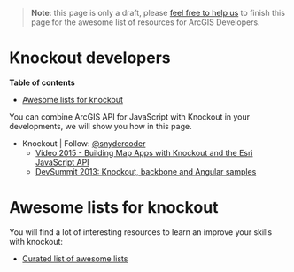 > **Note**: this page is only a draft, please [feel free to help us](https://github.com/hhkaos/awesome-arcgis#contributions) to finish this page for the awesome list of resources for ArcGIS Developers.

# Knockout developers
<!-- START doctoc generated TOC please keep comment here to allow auto update -->
<!-- DON'T EDIT THIS SECTION, INSTEAD RE-RUN doctoc TO UPDATE -->
**Table of contents**

- [Awesome lists for knockout](#awesome-lists-for-knockout)

<!-- END doctoc generated TOC please keep comment here to allow auto update -->

You can combine ArcGIS API for JavaScript with Knockout in your developments,
we will show you how in this page.

* Knockout | Follow: [@snydercoder](https://github.com/snydercoder)
  * [Video 2015 - Building Map Apps with Knockout and the Esri JavaScript API](http://video.esri.com/watch/4539/building-map-apps-with-knockout-and-the-esri-javascript-api)
  * [DevSummit 2013: Knockout, backbone and Angular samples](http://driskull.github.io/framework-samples-js)

# Awesome lists for knockout
You will find a lot of interesting resources to learn an improve your skills
with knockout:
* [Curated list of awesome lists](https://github.com/sindresorhus/awesome)
